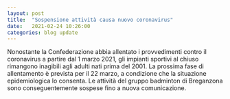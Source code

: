 ```yaml
---
layout: post
title:  "Sospensione attività causa nuovo coronavirus"
date:   2021-02-24 10:26:00
categories: blog update
---
```

Nonostante la Confederazione abbia allentato i provvedimenti contro il coronavirus a partire dal 1 marzo 2021, gli impianti sportivi al chiuso rimangono inagibili agli adulti nati prima del 2001. La prossima fase di allentamento è prevista per il 22 marzo, a condizione che la situazione epidemiologica lo consenta. Le attività del gruppo badminton di Breganzona sono conseguentemente sospese fino a nuova comunicazione.